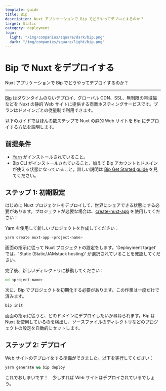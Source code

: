 ```yaml
---
template: guide
title: Bip
description: Nuxt アプリケーションで Bip でどうやってデプロイするのか？
target: Static
category: deployment
logo:
  light: "/img/companies/square/dark/bip.png"
  dark: "/img/companies/square/light/bip.png"
---
```

# Bip で Nuxt をデプロイする

Nuxt アプリケーションで Bip でどうやってデプロイするのか？

---

[Bip](https://bip.sh) はダウンタイムのないデプロイ、グローバル CDN、SSL、無制限の帯域幅などを Nuxt の静的 Web サイトに提供する商業ホスティングサービスです。プランはドメインごとの従量制で利用できます。

以下のガイドではほんの数ステップで Nuxt の静的 Web サイトを Bip にデプロイする方法を説明します。

## 前提条件

- [Yarn](https://yarnpkg.com/getting-started/install) がインストールされていること。
- Bip CLI がインストールされていること、加えて Bip アカウントとドメインが使える状態になっていること。詳しい説明は [Bip Get Started guide](https://bip.sh/getstarted) を見てください。

## ステップ 1: 初期設定

はじめに Nuxt プロジェクトをデプロイして、世界にシェアできる状態にする必要があります。プロジェクトが必要な場合は、[create-nuxt-app](https://github.com/nuxt/create-nuxt-app) を使用してください：

Yarn を使用して新しいプロジェクトを作成してください：

```bash
yarn create nuxt-app <project-name>
```

画面の指示に従って Nuxt プロジェクトの設定をします。'Deployment target' では、'Static (Static/JAMstack hosting)' が選択されていることを確認してください。

完了後、新しいディレクトリに移動してください：

```bash
cd <project-name>
```

次に、Bip でプロジェクトを初期化する必要があります。この作業は一度だけで済みます。

```bash
bip init
```

画面の指示に従うと、どのドメインにデプロイしたいか尋ねられます。Bip は Nuxt を使用しているのを検出し、ソースファイルのディレクトリなどのプロジェクトの設定を自動的にセットします。

## ステップ 2: デプロイ

Web サイトのデプロイをする準備ができました。以下を実行してください：

```bash
yarn generate && bip deploy
```

これでおしまいです！　少しすれば Web サイトはデプロイされているでしょう。
